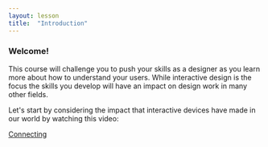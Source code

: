 ```yaml
---
layout: lesson
title:  "Introduction"
---
```


### Welcome!

This course will challenge you to push your skills as a designer as you learn more about how to understand your users.
While interactive design is the focus the skills you develop will have an impact on design work in many other fields.

Let's start by considering the impact that interactive devices have made in our world by watching this video:

[Connecting](http://vimeo.com/52861634)
